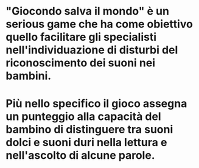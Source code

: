 # "Giocondo salva il mondo" è un serious game che ha come obiettivo quello facilitare gli specialisti  nell'individuazione di disturbi del riconoscimento dei suoni nei bambini. 
# Più nello specifico il gioco assegna un punteggio alla capacità del bambino di distinguere tra suoni dolci e suoni duri nella lettura e nell'ascolto di alcune parole.
